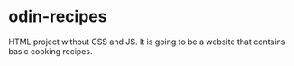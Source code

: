 # odin-recipes
HTML project without CSS and JS. It is going to be a website that contains basic cooking recipes.
